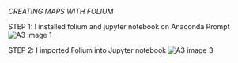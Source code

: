 *CREATING MAPS WITH FOLIUM*

STEP 1: I installed folium and jupyter notebook on Anaconda Prompt
![A3 image 1](https://github.com/ifeanyi2000/A-3/assets/162834986/14e74333-34fa-4310-801e-eb6945e75463)

STEP 2: I imported Folium into Jupyter notebook
![A3 image 3](https://github.com/ifeanyi2000/A-3/assets/162834986/1b8e9145-025d-4d1f-acd0-ceec5a609223)







  
